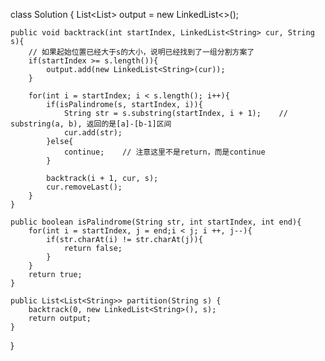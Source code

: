 class Solution {
    List<List<String>> output = new LinkedList<>();
    
    
    public void backtrack(int startIndex, LinkedList<String> cur, String s){
        // 如果起始位置已经大于s的大小，说明已经找到了一组分割方案了
        if(startIndex >= s.length()){
            output.add(new LinkedList<String>(cur));
        }
        
        for(int i = startIndex; i < s.length(); i++){
            if(isPalindrome(s, startIndex, i)){
                String str = s.substring(startIndex, i + 1);    // substring(a, b), 返回的是[a]-[b-1]区间
                cur.add(str);
            }else{
                continue;    // 注意这里不是return，而是continue
            }
            
            backtrack(i + 1, cur, s);
            cur.removeLast();
        }
    }
    
    public boolean isPalindrome(String str, int startIndex, int end){        
        for(int i = startIndex, j = end;i < j; i ++, j--){
            if(str.charAt(i) != str.charAt(j)){
                return false;
            }          
        }
        return true;
    }
    
    public List<List<String>> partition(String s) {
        backtrack(0, new LinkedList<String>(), s);
        return output;
    }
}